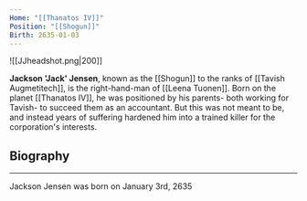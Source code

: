 ```yaml
---
Home: "[[Thanatos IV]]"
Position: "[[Shogun]]"
Birth: 2635-01-03
---
```

![[JJheadshot.png|200]]

**Jackson 'Jack' Jensen**, known as the [[Shogun]] to the ranks of [[Tavish Augmetitech]], is the right-hand-man of [[Leena Tuonen]]. Born on the planet [[Thanatos IV]], he was positioned by his parents- both working for Tavish- to succeed them as an accountant. But this was not meant to be, and instead years of suffering hardened him into a trained killer for the corporation's interests.
## Biography
---
Jackson Jensen was born on January 3rd, 2635